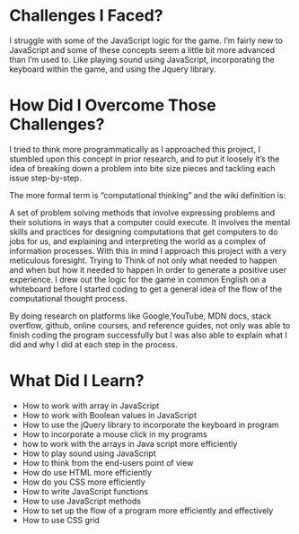 # Challenges I Faced? 

I struggle with some of the JavaScript logic for the game. I’m fairly new to JavaScript and some of these concepts seem a 
little bit more advanced than I’m used to. Like playing sound using JavaScript, incorporating the keyboard within the game, 
and using the Jquery library. 

# How Did I Overcome Those Challenges? 

I tried to think more programmatically as I approached this project, I stumbled upon this concept in prior research, and 
to put it loosely it’s the idea of breaking down a problem into bite size pieces and tackling each issue step-by-step. 

The more formal term is “computational thinking” and the wiki definition is: 

A set of problem solving methods that involve expressing problems and their solutions in ways that a computer could execute. It involves the mental skills and practices for designing computations that get computers to do jobs for us, and explaining and interpreting the world as a complex of information processes. With this in mind I approach this project with a very meticulous foresight. Trying to Think of not only what needed to happen and when but how it needed to happen In order to generate a positive user experience. I drew out the logic for the game in common English on a whiteboard before I started coding to get a general idea of the flow of the computational thought process.

By doing research on platforms like Google,YouTube, MDN docs, stack overflow, github, online courses, and reference guides, not only was able to finish coding the program successfully but I was also able to explain what I did and why I did at each step in the process. 




# What Did I Learn? 

* How to work with array in JavaScript
* How to work with Boolean values in JavaScript
* How to use the jQuery library to incorporate the keyboard in program
* How to incorporate a mouse click in my programs
* how to work with the arrays in Java script more efficiently
* How to play sound using JavaScript
* How to think from the end-users point of view 
* How do use HTML more efficiently
* How do you CSS more efficiently
* How to write JavaScript functions
* How to use JavaScript methods
* How to set up the flow of a program more efficiently and effectively
* How to use CSS grid
